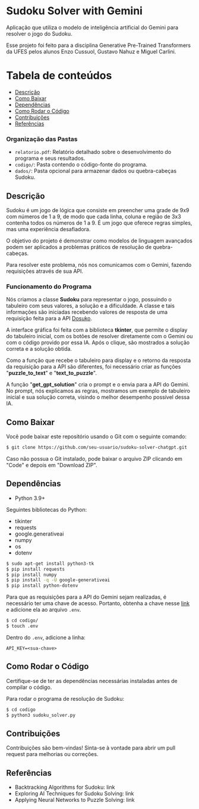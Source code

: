 # Sudoku Solver with Gemini

Aplicação que utiliza o modelo de inteligência artificial do Gemini para resolver o jogo do Sudoku. 

Esse projeto foi feito para a disciplina Generative Pre-Trained Transformers da UFES pelos alunos Enzo Cussuol, Gustavo Nahuz e Miguel Carlini.

Tabela de conteúdos
=================
<!--ts-->
* [Descrição](#descrição)
* [Como Baixar](#como-baixar)
* [Dependências](#dependências)
* [Como Rodar o Código](#compilar-e-rodar-o-código)
* [Contribuições](#contribuições)
* [Referências](#referências)
<!--te-->

### Organização das Pastas

- `relatorio.pdf`: Relatório detalhado sobre o desenvolvimento do programa e seus resultados.
- `codigo/`: Pasta contendo o código-fonte do programa.
- `dados/`: Pasta opcional para armazenar dados ou quebra-cabeças Sudoku.

## Descrição


Sudoku é um jogo de lógica que consiste em preencher uma grade de 9x9 com números de 1 a 9, de modo que cada linha, coluna e região de 3x3 contenha todos os números de 1 a 9. É um jogo que oferece regras simples, mas uma experiência desafiadora.

O objetivo do projeto é demonstrar como modelos de linguagem avançados podem ser aplicados a problemas práticos de resolução de quebra-cabeças.

Para resolver este problema, nós nos comunicamos com o Gemini, fazendo requisições através de sua API.

### Funcionamento do Programa

Nós criamos a classe **Sudoku** para representar o jogo, possuindo o tabuleiro com seus valores, a solução e a dificuldade. A classe e tais informações são iniciadas recebendo valores de resposta de uma requisição feita para a API [Dosuko](https://sudoku-api.vercel.app/).

A interface gráfica foi feita com a biblioteca **tkinter**, que permite o display do tabuleiro inicial, com os botões de resolver diretamente com o Gemini ou com o código provido por essa IA. Após o clique, são mostrados a solução correta e a solução obtida.

Como a função que recebe o tabuleiro para display e o retorno da resposta da requisição para a API são diferentes, foi necessário criar as funções "**puzzle_to_text**" e "**text_to_puzzle**".

A função "**get_gpt_solution**" cria o prompt e o envia para a API do Gemini. No prompt, nós explicamos as regras, mostramos um exemplo de tabuleiro inicial e sua solução correta, visindo o melhor desempenho possível dessa IA.



## Como Baixar

Você pode baixar este repositório usando o Git com o seguinte comando:

```bash
$ git clone https://github.com/seu-usuario/sudoku-solver-chatgpt.git
```

Caso não possua o Git instalado, pode baixar o arquivo ZIP clicando em "Code" e depois em "Download ZIP".


## Dependências

- Python 3.9+

Seguintes bibliotecas do Python:
- tikinter
- requests
- google.generativeai
- numpy
- os
- dotenv

```bash
$ sudo apt-get install python3-tk
$ pip install requests
$ pip install numpy
$ pip install -q -U google-generativeai
$ pip install python-dotenv
```

Para que as requisições para a API do Gemini sejam realizadas, é necessário ter uma chave de acesso. Portanto, obtenha a chave nesse [link](https://makersuite.google.com/app/apikey) e adicione ela ao arquivo ``.env``.

```bash
$ cd codigo/
$ touch .env
```
Dentro do ``.env``, adicione a linha:

``API_KEY=<sua-chave>``

## Como Rodar o Código

Certifique-se de ter as dependências necessárias instaladas antes de compilar o código.

Para rodar o programa de resolução de Sudoku:

```bash
$ cd codigo
$ python3 sudoku_solver.py
```

## Contribuições

Contribuições são bem-vindas! Sinta-se à vontade para abrir um pull request para melhorias ou correções.

## Referências

- Backtracking Algorithms for Sudoku: link
- Exploring AI Techniques for Sudoku Solving: link
- Applying Neural Networks to Puzzle Solving: link
